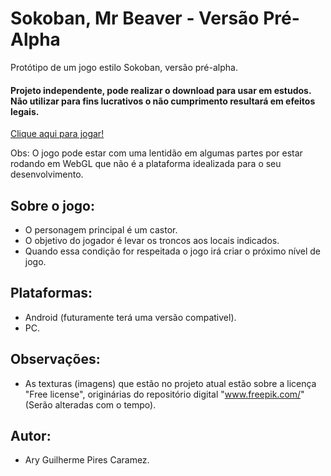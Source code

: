 # Sokoban, Mr Beaver - Versão Pré-Alpha
Protótipo de um jogo estilo Sokoban, versão pré-alpha.

#### Projeto independente, pode realizar o download para usar em estudos. Não utilizar para fins lucrativos o não cumprimento resultará em efeitos legais.

<a href="https://arycaramez.github.io/SokobanMrBeaverPreAlpha/">Clique aqui para jogar!</a>

Obs: O jogo pode estar com uma lentidão em algumas partes por estar rodando em WebGL que não é a plataforma idealizada para o seu desenvolvimento.

## Sobre o jogo:
- O personagem principal é um castor.
- O objetivo do jogador é levar os troncos aos locais indicados.
- Quando essa condição for respeitada o jogo irá criar o próximo nível de jogo.

## Plataformas:
- Android (futuramente terá uma versão compativel).
- PC.

## Observações:
- As texturas (imagens) que estão no projeto atual estão sobre a licença "Free license", originárias do repositório digital "www.freepik.com/" (Serão alteradas com o tempo).

## Autor:
- Ary Guilherme Pires Caramez.
